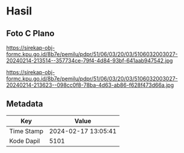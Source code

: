 # Hasil

## Foto C Plano

https://sirekap-obj-formc.kpu.go.id/8b7e/pemilu/pdpr/51/06/03/20/03/5106032003027-20240214-213514--357734ce-79f4-4d84-93bf-641aab947542.jpg

https://sirekap-obj-formc.kpu.go.id/8b7e/pemilu/pdpr/51/06/03/20/03/5106032003027-20240214-213623--098cc0f8-78ba-4d63-ab86-f628f473d66a.jpg


## Metadata

| Key        | Value               |
| ---------- | ------------------- |
| Time Stamp | 2024-02-17 13:05:41 |
| Kode Dapil | 5101                |



